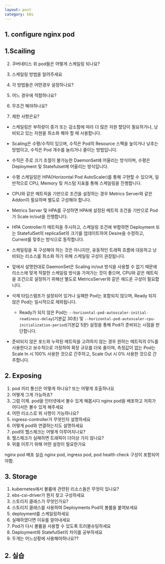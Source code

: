 ```yaml
---
layout: post
category: k8s
---
```


## 1. configure nginx pod

## 1.Scailing

2. 쿠버네티스 위 pod들은 어떻게 스케일링 되나요?

3. 스케일링 방법을 알려주세요

4. 각 방법들은 어떤경우 설정하나요?

5. 어느 경우에 적합하나요?

6. 무조건 해야하나요?

7. 제한 사항은요?

- 스케일링은 부하량이 증가 또는 감소함에 따라 더 많은 자원 할당이 필요하거나, 낭비되고 있는 자원을 최소화 해야 할 때 사용합니다.
- Scaling은 수평/수직이 있으며, 수직은 Pod의 Resource 스펙을 높이거나 낮추는 방법이고, 수직은 Pod 개수를 늘리거나 줄이는 방법입니다.

- 수직은 주로 크기 조절이 불가능한 DaemonSet에 어울리는 방식이며, 수평은 Deployment 및 Statefulset에 어울리는 방식입니다.

- 수평 스케일링은 HPA(Horizontal Pod AutoScaler)를 통해 구현할 수 있으며, 일반적으로 CPU, Memory 및 커스텀 지표를 통해 스케일링을 진행합니다.
- CPU와 같은 메트릭을 기반으로 조건을 설정하는 경우 Metrics Server와 같은 Addon이 필요하며 별도로 구성해야 합니다.

- Metrics Server 및 HPA를 구성하면 HPA에 설정된 메트릭 조건을 기반으로 Pod가 Scale in/out을 진행합니다.
- HPA Controller가 메트릭을 주시하고, 스케일링 조건에 부합하면 Deployment 또는 StatefulSet의 replicaSet의 크기를 업데이트하여 Desire을 수정하고, Current를 맞추는 방식으로 동작합니다.

- 스케일링을 꼭 구성해야 하는 것은 아니지만,
유동적인 트래픽 흐름에 대응하고 낭비되는 리소스를 최소화 하기 위해 스케일링 구성이 권장됩니다.

- 앞에서 설명한대로 DaemonSet은 Scaling in/out 방식을 사용할 수 없기 때문에 리소스에 맞게 적절한 스케일링 방식을 가져가는 것이 좋으며, CPU와 같은 메트릭을 조건으로 설정하기 위해선 별도로 MetricsServer와 같은 애드온 구성이 필요합니다.
- 삭제 타임스탬프가 설정되어 있거나 실패한 Pod는 포함되지 않으며, Ready 되지 않은 Pod는 일시적으로 제외됩니다.
	- Ready가 되지 않은 Pod는 ```--horizontal-pod-autoscaler-initial-readiness-delay```(기본값 30초) 및 ```--horizontal-pod-autoscaler-cpu-initialization-period```(기본값 5분) 설정을 통해 Pod가 준비되는 시점을 판단합니다.
- 준비되지 않은 포드와 누락된 메트릭을 고려하지 않는 경우 원하는 메트릭의 0%를 사용한다고 보수적으로 가정하여 확장 규모를 더욱 줄이며, 측정값이 없는 Pod는 Scale In 시 100% 사용한 것으로 간주하고, Scale Out 시 0% 사용한 것으로 간주합니다.

## 2. Exposing
1. pod 끼리 통신은 어떻게 하나요? 또는 어떻게 호출하나요
2. 어떻게 그게 가능하죠?
3. 그럼 이제. pod을 인터넷에서 볼수 있게 해봅시다 nginx pod을 배포하고 저희가 어디서든 볼수 있게 해주세요
4. 어떤 리소스로 위 사항이 가능하나요?
5. ingress-controller가 무엇인지 설명하세요
6. 어떻게 pod와 연결하는지도 설명하세요
7. pod의 헬스체크는 어떻게 이루어지나요?
8. 헬스체크가 실패하면 트래픽이 더이상 가지 않나요?
9. 위를 이루기 위해 어떤 설정이 필요한가요

nginx pod 배포 실습 nginx pod, ingress pod, pod health check 구성이 포함되어야함.

## 3. Storage
1. kubernetes에서 볼륨에 관련된 리소스들은 무엇이 있나요?
2. ebs-csi-driver가 뭔지 찾고 구성하세요
3. 스토리지 클래스가 무엇인가요?
4. 스토리지 클래스를 사용하여 Deployments Pod의 볼륨을 붙여보세요
5. deployment를 스케일링하세요
6. 실패하였다면 이유를 알아내세요
7. Pod가 다시 볼륨을 사용할 수 있도록 트러블슈팅하세요
8. Deployment와 StatefulSet의 차이를 공부하세요
9. 두개는 어느상황에 사용해야하나요??


## 2. 실습 